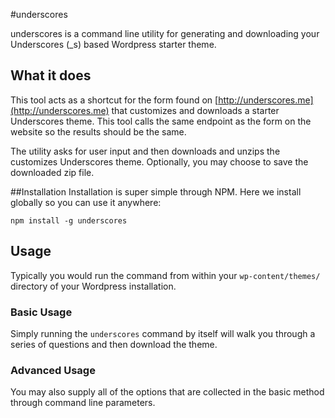 #underscores

underscores is a command line utility for generating and downloading your Underscores (_s) based Wordpress starter theme.

## What it does
This tool acts as a shortcut for the form found on [http://underscores.me](http://underscores.me) that customizes and downloads a starter Underscores theme. This tool calls the same endpoint as the form on the website so the results should be the same.

The utility asks for user input and then downloads and unzips the customizes Underscores theme. Optionally, you may choose to save the downloaded zip file.

##Installation
Installation is super simple through NPM. Here we install globally so you can use it anywhere:

    npm install -g underscores

## Usage
Typically you would run the command from within your `wp-content/themes/` directory of your Wordpress installation. 

### Basic Usage
Simply running the `underscores` command by itself will walk you through a series of questions and then download the theme.

### Advanced Usage
You may also supply all of the options that are collected in the basic method through command line parameters.